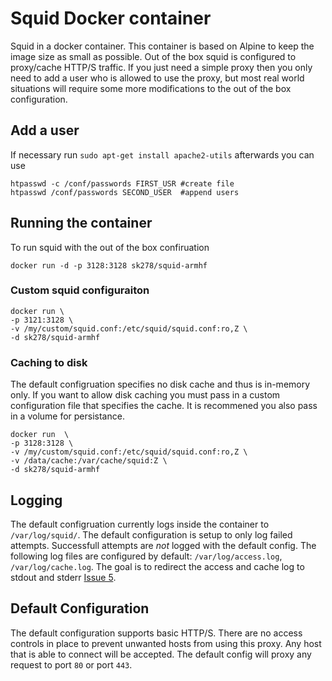 # Squid Docker container
Squid in a docker container.  This container is based on Alpine to keep the image size as small as possible.  Out of the box squid is configured to proxy/cache HTTP/S traffic.  If you just need a simple proxy then you only need to add a user who is allowed to use the proxy, but most real world situations will require some more modifications to the out of the box configuration.

## Add a user 
If necessary run ```sudo apt-get install apache2-utils``` afterwards you can use
```
htpasswd -c /conf/passwords FIRST_USR #create file
htpasswd /conf/passwords SECOND_USER  #append users
```

## Running the container
To run squid with the out of the box confiruation 

```
docker run -d -p 3128:3128 sk278/squid-armhf
```


### Custom squid configuraiton

```
docker run \
-p 3121:3128 \
-v /my/custom/squid.conf:/etc/squid/squid.conf:ro,Z \
-d sk278/squid-armhf
```

### Caching to disk
The default configruation specifies no disk cache and thus is in-memory only.  If you want to allow disk caching you must pass in a custom configuration file that specifies the cache.  It is recommened you also pass in a volume for persistance.

```
docker run  \
-p 3128:3128 \
-v /my/custom/squid.conf:/etc/squid/squid.conf:ro,Z \
-v /data/cache:/var/cache/squid:Z \
-d sk278/squid-armhf
```


## Logging
The default configruation currently logs inside the container to `/var/log/squid/`.  The default configuration is setup to only log failed attempts.  Successfull attempts are *not* logged with the default config. The following log files are configured by default: `/var/log/access.log`, `/var/log/cache.log`.  The goal is to redirect the access and cache log to stdout and stderr [Issue 5](https://github.com/scbunn/docker-squid/issues/5).

## Default Configuration
The default configuration supports basic HTTP/S.  There are no access controls in place to prevent unwanted hosts from using this proxy.  Any host that is able to connect will be accepted.  The default config will proxy any request to port `80` or port `443`.
